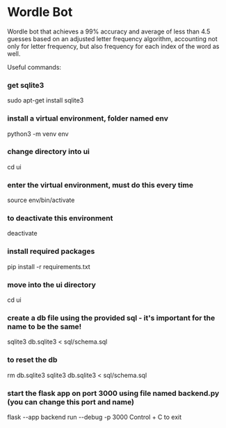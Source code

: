 # Wordle Bot

Wordle bot that achieves a 99% accuracy and average of less than 4.5 guesses based on an adjusted letter frequency algorithm, accounting not only for letter frequency, but also frequency for each index of the word as well. 

Useful commands:

### get sqlite3
sudo apt-get install sqlite3

### install a virtual environment, folder named env
python3 -m venv env

### change directory into ui
cd ui

### enter the virtual environment, must do this every time
source env/bin/activate

### to deactivate this environment
deactivate

### install required packages
pip install -r requirements.txt

### move into the ui directory
cd ui

### create a db file using the provided sql - it's important for the name to be the same!
sqlite3 db.sqlite3 < sql/schema.sql

### to reset the db
rm db.sqlite3
sqlite3 db.sqlite3 < sql/schema.sql

### start the flask app on port 3000 using file named backend.py (you can change this port and name)
flask --app backend run --debug -p 3000
Control + C to exit
